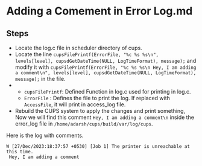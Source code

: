 
# Adding a Comement in Error Log.md
## Steps
- Locate the log.c file in scheduler directory of cups.
- Locate the line `cupsFilePrintf(ErrorFile, "%c %s %s\n", levels[level], cupsdGetDateTime(NULL, LogTimeFormat), message);` and modify it with `cupsFilePrintf(ErrorFile, "%c %s %s\n Hey, I am adding a comment\n", levels[level], cupsdGetDateTime(NULL, LogTimeFormat), message);` in the file.
- - `cupsFilePrintf`: Defined Function in log.c used for printing in log.c.
  - `ErrorFile` : Defines the file to print the log. If replaced with `AccessFile`, it will print in access_log file.
- Rebuild the CUPS system to apply the changes and print something, Now we will find  this comment `Hey, I am adding a comment\n` inside the error_log file in `/home/adarsh/cups/build/var/log/cups`.

Here is the log with comments.
```
W [27/Dec/2023:18:37:57 +0530] [Job 1] The printer is unreachable at this time.
 Hey, I am adding a comment
```
